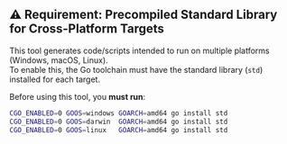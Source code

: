 ## ⚠️ Requirement: Precompiled Standard Library for Cross-Platform Targets

This tool generates code/scripts intended to run on multiple platforms (Windows, macOS, Linux).  
To enable this, the Go toolchain must have the standard library (`std`) installed for each target.

Before using this tool, you **must run**:

```bash
CGO_ENABLED=0 GOOS=windows GOARCH=amd64 go install std
CGO_ENABLED=0 GOOS=darwin  GOARCH=amd64 go install std
CGO_ENABLED=0 GOOS=linux   GOARCH=amd64 go install std
